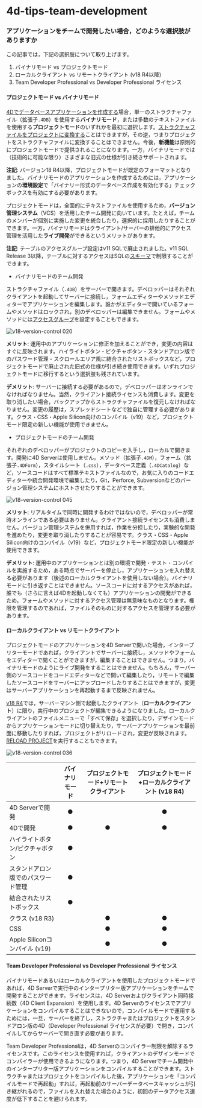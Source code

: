 # 4d-tips-team-development

### アプリケーションをチームで開発したい場合，どのような選択肢がありますか

この記事では，下記の選択肢について取り上げます。

1. バイナリモード vs プロジェクトモード
1. ローカルクライアント vs リモートクライアント (v18 R4以降)
1. Team Developer Professional vs Developer Professional ライセンス

#### プロジェクトモード vs バイナリモード

[4Dでデータベースアプリケーションを作成する](https://doc.4d.com/4Dv18/4D/18/Creating-a-new-database.300-4575701.ja.html)場合，単一のストラクチャファイル（拡張子`.4DB`）を使用する**バイナリモード**，または多数のテキストファイルを使用する**プロジェクトモード**のいずれかを最初に選択します。[ストラクチャファイルをプロジェクトに変換する](https://doc.4d.com/4Dv18/4D/18/Converting-databases-to-projects.300-4606146.ja.html)ことはできますが，その逆，つまりプロジェクトをストラクチャファイルに変換することはできません。今後，**新機能**は原則的にプロジェクトモードで提供されることになります。一方，バイナリモードでは（技術的に可能な限り）さまざまな旧式の仕様が引き続きサポートされます。

**注記**: バージョン18 R4以降，プロジェクトモードが既定のフォーマットとなりました。バイナリモードのアプリケーションを作成するためには，アプリケーションの**環境設定**で「バイナリー形式のデータベース作成を有効化する」チェックボックスを有効にする必要があります。

プロジェクトモードは，全面的にテキストファイルを使用するため，**バージョン管理システム**（VCS）を活用したチーム開発に向いています。たとえば，チームのメンバーが個別に実施した変更を統合したり，選択的に採用したりすることができます。一方，バイナリモードはクライアント/サーバーの排他的にアクセス管理を活用した**ライブ開発**ができるというメリットがあります。

**注記**: テーブルのアクセスグループ設定はv11 SQLで廃止されました。v11 SQL Release 3以降，テーブルに対するアクセスはSQLの[スキーマ](https://doc.4d.com/4Dv17/4D/17/CREATE-SCHEMA.300-3786779.ja.html)で制限することができます。

* バイナリモードのチーム開発

ストラクチャファイル（`.4DB`）をサーバーで開きます。デベロッパーはそれぞれクライアントを起動してサーバーに接続し，フォームエディターやメソッドエディターでアプリケーションを編集します。誰かがエディターで開いているフォームやメソッドはロックされ，別のデベロッパーは編集できません。フォームやメソッドには[アクセスグループ](https://doc.4d.com/4Dv18/4D/18/Assigning-a-group-to-database-objects.300-4575496.ja.html)を設定することもできます。

![v18-version-control 020](https://user-images.githubusercontent.com/1725068/110051746-c1cf7900-7d99-11eb-8009-a70cf76b3001.jpeg)

**メリット**: 運用中のアプリケーションに修正を加えることができ，変更の内容はすぐに反映されます。ハイライトボタン・ピクチャボタン・スタンドアロン版でのパスワード管理・スクロールエリア風に結合されたリストボックスなど，プロジェクトモードで廃止された旧式の仕様が引き続き使用できます。いずれプロジェクトモードに移行するという選択肢も残されています。

**デメリット**: サーバーに接続する必要があるので，デベロッパーはオンラインでなければなりません。当然，クライアント接続ライセンスも消費します。変更を取り消したい場合，バックアップからストラクチャファイルを復元しなければなりません。変更の履歴は，スプレッドシートなどで独自に管理する必要があります。クラス・CSS・Apple Silicon向けのコンパイル（v19）など，プロジェクトモード限定の新しい機能が使用できません。

* プロジェクトモードのチーム開発

それぞれのデベロッパーがプロジェクトのコピーを入手し，ローカルで開きます。開発に4D Serverは使用しません。メソッド（拡張子`.4DM`），フォーム（拡張子`.4DForm`），スタイルシート（`.css`），データベース定義（`.4DCatalog`）など，ソースコードはすべて標準テキストファイルなので，お気に入りのコードエディターや統合開発環境で編集したり，Git，Perforce, Subversionなどのバージョン管理システムにホストさせたりすることができます。

![v18-version-control 045](https://user-images.githubusercontent.com/1725068/110053871-74550b00-7d9d-11eb-9472-f2d4735ff3b9.jpeg)

**メリット**: リアルタイムで同時に開発するわけではないので，デベロッパーが常時オンラインである必要はありません。クライアント接続ライセンスも消費しません。バージョン管理システムを併用すれば，作業を分担したり，実験的な開発を進めたり，変更を取り消したりすることが容易です。クラス・CSS・Apple Silicon向けのコンパイル（v19）など，プロジェクトモード限定の新しい機能が使用できます。

**デメリット**: 運用中のアプリケーションとは別の環境で開発・テスト・コンパイルを実施するため，ある時点でサーバーを停止し，アプリケーションを入れ替える必要があります（後述のローカルクライアントを使用しない場合）。バイナリモードに引き返すことはできません。ソースコードに対するアクセスがあれば，誰でも（さらに言えば4Dを起動しなくても）アプリケーションの開発ができるため，フォームやメソッドに対するアクセス管理は無意味なものとなります。権限を管理するのであれば，ファイルそのものに対するアクセスを管理する必要があります。

#### ローカルクライアント vs リモートクライアント

プロジェクトモードのアプリケーションを4D Serverで開いた場合，インタープリターモードであれば，クライアントでサーバーに接続し，メソッドやフォームをエディターで開くことができますが，編集することはできません。つまり，バイナリモードのようにライブ開発をすることはできません。もちろん，サーバー側のソースコードをコードエディターなどで開いて編集したり，リモートで編集したソースコードをサーバーにアップロードしたりすることはできますが，変更はサーバーアプリケーションを再起動するまで反映されません。

[v18 R4](https://blog.4d.com/server-code-development-in-project-applications/)では，サーバーマシン側で起動したクライアント（**ローカルクライアント**）に限り，実行中のプロジェクトが編集できるようになりました。ローカルクライアントのファイルメニューで「すべて保存」を選択したり，デザインモードからアプリケーションモードに切り替えたり，サーバーアプリケーションを最前面に移動したりすれば，プロジェクトがリロードされ，変更が反映されます。[RELOAD PROJECT](https://doc.4d.com/4Dv18R5/4D/18-R5/RELOAD-PROJECT.301-5128720.ja.html)を実行することもできます。

![v18-version-control 036](https://user-images.githubusercontent.com/1725068/110056218-bb44ff80-7da1-11eb-9926-5ada59152f1b.jpeg)

|　| バイナリモード | プロジェクトモード+リモートクライアント | プロジェクトモード+ローカルクライアント (v18 R4)|
|-- |:--:|:--:|:--:|
|4D Serverで開発| ● |  | ● |
|4Dで開発| ● | ● | ● |
|ハイライトボタン/ピクチャボタン| ● |  |  |
|スタンドアロン版でのパスワード管理| ● |  |  |
|結合されたリストボックス| ● |  |  |
|クラス (v18 R3) |  | ● | ● |
|CSS|  | ● | ● |
|Apple Siliconコンパイル (v19)|  | ● | ● |

#### Team Developer Professional vs Developer Professional ライセンス

バイナリモードあるいはローカルクライアントを使用したプロジェクトモードであれば，4D Serverで実行中のインタープリター版アプリケーションをチームで開発することができます。ライセンスは，4D Serverおよびクライアント同時接続数（4D Client Expansion）を使用します。4D Serverのライセンスでアプリケーションをコンパイルすることはできないので，コンパイルモードで運用するためには，一旦，サーバーを終了し，ストラクチャまたはプロジェクトをスタンドアロン版の4D（Developer Professional ライセンスが必要）で開き，コンパイルしてからサーバーで開き直す必要があります。

Team Developer Professionalは，4D Serverのコンパイラー制限を解除するライセンスです。このライセンスを使用すれば，クライアントのデザインモードでコンパイラーが使用できるようになります。つまり，4D Serverでチーム開発中のインタープリター版アプリケーションをコンパイルすることができます。ストラクチャまたはプロジェクトをコンパイルした後，アプリケーションを「コンパイルモードで再起動」すれば，再起動前のサーバーデータベースキャッシュが引き継がれるので，ファイルを入れ替えた場合のように，初回のデータアクセス速度が低下することを避けられます。
